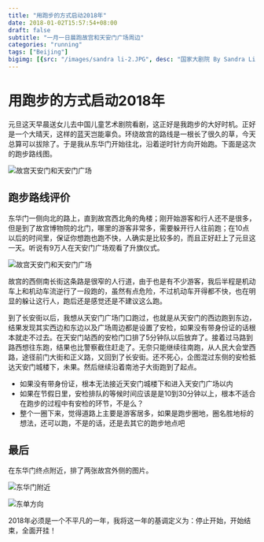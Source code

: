 ```yaml
---
title: "用跑步的方式启动2018年"
date: 2018-01-02T15:57:54+08:00
draft: false
subtitle: "一月一日晨跑故宫和天安门广场周边"
categories: "running"
tags: ["Beijing"]
bigimg: [{src: "/images/sandra li-2.JPG", desc: "国家大剧院 By Sandra Li"}]
---
```

# 用跑步的方式启动2018年

元旦这天早晨送女儿去中国儿童艺术剧院看剧，这正好是我跑步的大好时机。正好是一个大晴天，这样的蓝天岂能辜负。环绕故宫的路线是一根长了很久的草，今天总算可以拔除了。于是我从东华门开始往北，沿着逆时针方向开始跑。下面是这次的跑步路线图。

![故宫天安门和天安门广场](/images/forbidden-city-tiananmenSQ.PNG)

## 跑步路线评价

东华门一侧向北的路上，直到故宫西北角的角楼；刚开始游客和行人还不是很多，但是到了故宫博物院的北门，哪里的游客非常多，需要躲开行人往前跑；在10点以后的时间里，保证你想跑也跑不快，人确实是比较多的，而且正好赶上了元旦这一天。听说有9万人在天安门广场观看了升旗仪式。

![故宫天安门和天安门广场](/images/north-west.jpg)

故宫的西侧南长街这条路是很窄的人行道，由于也是有不少游客，我后半程是机动车上和机动车流逆行了一段跑的，虽然有点危险，不过机动车开得都不快，也在明显的躲让这行人，跑后还是感觉还是不建议这么跑。

到了长安街以后，我想从天安门广场门口跑过，也就是从天安门的西边跑到东边，结果发现其实西边和东边以及广场周边都是设置了安检，如果没有带身份证的话根本就走不过去。在天安门站西的安检门口排了5分钟队以后放弃了。接着过马路到路西想往东跑，结果也比警察截住赶走了。无奈只能继续往南跑，从人民大会堂西路，途径前门大街和正义路，又回到了长安街。还不死心，企图混过东侧的安检抵达天安门城楼下，未果。然后继续沿着南池子大街跑到了起点。

* 如果没有带身份证，根本无法接近天安门城楼下和进入天安门广场以内
* 如果在节假日里，安检排队的等候时间应该是是10到30分钟以上，根本不适合在跑步的过程中有安检的环节，不是么？
* 整个一圈下来，觉得道路上主要是游客居多，如果是跑步圈地，圈名胜地标的想法，还可以跑，不是的话，还是去其它的跑步地点吧

## 最后

在东华门终点附近，排了两张故宫外侧的图片。

![东华门附近](/images/donghua-gate.jpg)

![东单方向](/images/dong-dan.jpg)

2018年必须是一个不平凡的一年，我将这一年的基调定义为：停止开始，开始结束，全面开挂！

